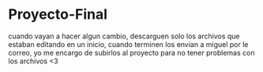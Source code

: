 # Proyecto-Final
cuando vayan a hacer algun cambio, descarguen solo los archivos que estaban editando en un inicio, cuando terminen los envian a miguel por le correo, yo me encargo de subirlos al proyecto para no tener problemas con los archivos <3
